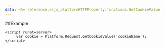```yaml
---
data: <%= reference.ssjs_platformHTTPProperty.functions.GetCookieValue %>
---
```


##Example
```
<script runat=server>
     var cookie = Platform.Request.GetCookieValue('cookieName');
</script>
```
